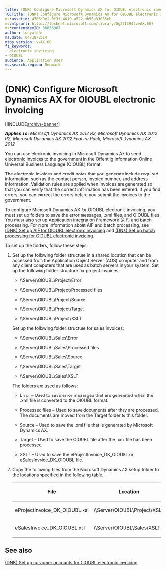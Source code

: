 ```yaml
---
title: (DNK) Configure Microsoft Dynamics AX for OIOUBL electronic invoicing
TOCTitle: (DNK) Configure Microsoft Dynamics AX for OIOUBL electronic invoicing
ms:assetid: 4706d9e1-0f3f-4019-a522-bb55a33065eb
ms:mtpsurl: https://technet.microsoft.com/library/Gg231394(v=AX.60)
ms:contentKeyID: 36056907
author: tonyafehr
ms.date: 04/18/2014
mtps_version: v=AX.60
f1_keywords:
- electronic invoicing
- OIOUBL
audience: Application User
ms.search.region: Denmark
---
```


# (DNK) Configure Microsoft Dynamics AX for OIOUBL electronic invoicing 


[!INCLUDE[archive-banner](includes/archive-banner.md)]


_**Applies To:** Microsoft Dynamics AX 2012 R3, Microsoft Dynamics AX 2012 R2, Microsoft Dynamics AX 2012 Feature Pack, Microsoft Dynamics AX 2012_

You can use electronic invoicing in Microsoft Dynamics AX to send electronic invoices to the government in the Offentlig Information Online Universal Business Language (OIOUBL) format.

The electronic invoices and credit notes that you generate include required information, such as the contact person, invoice number, and address information. Validation rules are applied when invoices are generated so that you can verify that the correct information has been entered. If you find errors, you can correct the errors before you submit the invoices to the government.

To configure Microsoft Dynamics AX for OIOUBL electronic invoicing, you must set up folders to save the error messages, .xml files, and OIOUBL files. You must also set up Application Integration Framework (AIF) and batch processing. For more information about AIF and batch processing, see [(DNK) Set up AIF for OIOUBL electronic invoicing](dnk-set-up-aif-for-oioubl-electronic-invoicing.md) and [(DNK) Set up batch processing for OIOUBL electronic invoicing](dnk-set-up-batch-processing-for-oioubl-electronic-invoicing.md).

To set up the folders, follow these steps:

1.  Set up the following folder structure in a shared location that can be accessed from the Application Object Server (AOS) computer and from any client computers that are used as batch servers in your system. Set up the following folder structure for project invoices:
    
      - \\\\Server\\OIOUBL\\Project\\Error
    
      - \\\\Server\\OIOUBL\\Project\\Processed files
    
      - \\\\Server\\OIOUBL\\Project\\Source
    
      - \\\\Server\\OIOUBL\\Project\\Target
    
      - \\\\Server\\OIOUBL\\Project\\XSLT
    
    Set up the following folder structure for sales invoices:
    
      - \\\\Server\\OIOUBL\\Sales\\Error
    
      - \\\\Server\\OIOUBL\\Sales\\Processed files
    
      - \\\\Server\\OIOUBL\\Sales\\Source
    
      - \\\\Server\\OIOUBL\\Sales\\Target
    
      - \\\\Server\\OIOUBL\\Sales\\XSLT
    
    The folders are used as follows:
    
      - Error – Used to save error messages that are generated when the .xml file is converted to the OIOUBL format.
    
      - Processed files – Used to save documents after they are processed. The documents are moved from the Target folder to this folder.
    
      - Source – Used to save the .xml file that is generated by Microsoft Dynamics AX.
    
      - Target – Used to save the OIOUBL file after the .xml file has been processed.
    
      - XSLT – Used to save the eProjectInvoice\_DK\_OIOUBL or eSalesInvoice\_DK\_OIOUBL file.

2.  Copy the following files from the Microsoft Dynamics AX setup folder to the locations specified in the following table.
    
    <table>
    <colgroup>
    <col style="width: 50%" />
    <col style="width: 50%" />
    </colgroup>
    <thead>
    <tr class="header">
    <th><p>File</p></th>
    <th><p>Location</p></th>
    </tr>
    </thead>
    <tbody>
    <tr class="odd">
    <td><p>eProjectInvoice_DK_OIOUBL.xsl</p></td>
    <td><p>\\Server\OIOUBL\Project\XSLT</p></td>
    </tr>
    <tr class="even">
    <td><p>eSalesInvoice_DK_OIOUBL.xsl</p></td>
    <td><p>\\Server\OIOUBL\Sales\XSLT</p></td>
    </tr>
    </tbody>
    </table>


## See also

[(DNK) Set up customer accounts for OIOUBL electronic invoicing](dnk-set-up-customer-accounts-for-oioubl-electronic-invoicing.md)

  



